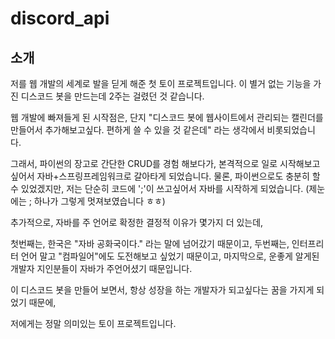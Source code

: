 # discord_api

## 소개
저를 웹 개발의 세계로 발을 딛게 해준 첫 토이 프로젝트입니다.
이 별거 없는 기능을 가진 디스코드 봇을 만드는데 2주는 걸렸던 것 같습니다.

웹 개발에 빠져들게 된 시작점은,
단지 "디스코드 봇에 웹사이트에서 관리되는 캘린더를 만들어서 추가해보고싶다. 편하게 쓸 수 있을 것 같은데" 라는 생각에서 비롯되었습니다.

그래서, 파이썬의 장고로 간단한 CRUD를 경험 해보다가, 본격적으로 일로 시작해보고 싶어서 자바+스프링프레임워크로 갈아타게 되었습니다.
물론, 파이썬으로도 충분히 할 수 있었겠지만, 저는 단순히 코드에 ';'이 쓰고싶어서 자바를 시작하게 되었습니다. (제눈에는 ; 하나가 그렇게 멋져보였습니다 ㅎㅎ)

추가적으로, 자바를 주 언어로 확정한 결정적 이유가 몇가지 더 있는데,

첫번째는, 한국은 "자바 공화국이다." 라는 말에 넘어갔기 때문이고,
두번째는, 인터프리터 언어 말고 "컴파일어"에도 도전해보고 싶었기 때문이고,
마지막으로, 운좋게 알게된 개발자 지인분들이 자바가 주언어셨기 때문입니다.

이 디스코드 봇을 만들어 보면서, 항상 성장을 하는 개발자가 되고싶다는 꿈을 가지게 되었기 때문에,

저에게는 정말 의미있는 토이 프로젝트입니다.
